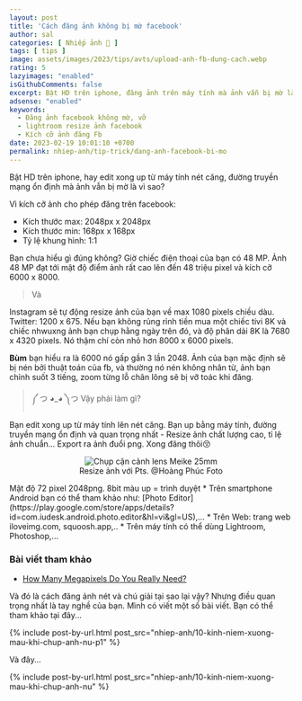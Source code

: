 ```yaml
---
layout: post
title: 'Cách đăng ảnh không bị mờ facebook'
author: sal
categories: [ Nhiếp ảnh 📸 ]
tags: [ tips ]
image: assets/images/2023/tips/avts/upload-anh-fb-dung-cach.webp
rating: 5
lazyimages: "enabled"
isGithubComments: false
excerpt: Bật HD trên iphone, đăng ảnh trên máy tính mà ảnh vẫn bị mờ là sao?
adsense: "enabled"
keywords:
  - Đăng ảnh facebook không mờ, vỡ
  - lightroom resize ảnh facebook
  - Kích cỡ ảnh đăng Fb
date: 2023-02-19 10:01:10 +0700
permalink: nhiep-anh/tip-trick/dang-anh-facebook-bi-mo
---
```


Bật HD trên iphone, hay edit xong up từ máy tính nét căng, đường truyền mạng ổn định mà ảnh vẫn bị mờ là vì sao?

Vì kích cỡ ảnh cho phép đăng trên facebook:
* Kích thước max: 2048px x 2048px
* Kích thước min: 168px x 168px
* Tỷ lệ khung hình: 1:1

Bạn chưa hiểu gì đúng không? Giờ chiếc điện thoại của bạn có 48 MP. Ảnh 48 MP đạt tới mật độ điểm ảnh rất cao lên đến 48 triệu pixel và kích cỡ 6000 x 8000.
> Và

Instagram sẽ tự động resize ảnh của bạn về max 1080 pixels chiều dàu. Twitter: 1200 x 675. Nếu bạn không rủng rỉnh tiền mua một chiếc tivi 8K và chiếc nhwuxng ảnh bạn chụp hằng ngày trên đó, và độ phân dải 8K là 7680 x 4320 pixels. Nó thậm chí còn nhỏ hơn 8000 x 6000 pixels.

**Bùm** bạn hiểu ra là 6000 nó gấp gần 3 lần 2048. Ảnh của bạn mặc định sẽ bị nén bởi thuật toán của fb, và thường nó nén không nhân từ, ảnh bạn chỉnh suốt 3 tiếng, zoom từng lỗ chân lông sẽ bị vỡ toác khi đăng.

> ༼ つ ◕_◕ ༽つ Vậy phải làm gì?

Bạn edit xong up từ máy tính lên nét căng.
Bạn up bằng máy tính, đường truyền mạng ổn định và quan trọng nhất - Resize ảnh chất lượng cao, tỉ lệ ảnh chuẩn...
Export ra ảnh đuổi png. Xong đăng thôi😚

<p style="text-align:center; ">
<picture>
  <source data-srcset="../../assets/images/2023/tips/tip-chinh-anh-resize-anh.webp" />
  <img class="responsive" data-lowsrc="../../assets/images/2023/tips/tip-chinh-anh-resize-anh.webp" alt="Chụp cận cảnh lens Meike 25mm" data-sizes="auto" loading="lazy"/><br>
</picture>
Resize ảnh với Pts. @Hoàng Phúc Foto
</p>
Mật độ 72 pixel 2048png. 8bit màu up = trình duyệt
* Trên smartphone Android bạn có thể tham khảo như:  [Photo Editor](https://play.google.com/store/apps/details?id=com.iudesk.android.photo.editor&hl=vi&gl=US),...
* Trên Web: trang web iloveimg.com, squoosh.app,..
* Trên máy tính có thể dùng Lightroom, Photoshop,...

### Bài viết tham khảo
* [How Many Megapixels Do You Really Need?](https://www.tomsguide.com/us/how-many-megapixels-you-need,review-1974.html)

Và đó là cách đăng ảnh nét và chú giải tại sao lại vậy? Nhưng điều quan trọng nhất là tay nghề của bạn. Mình có viết một số bài viết. Bạn có thể tham khảo tại đây...

{% include post-by-url.html post_src="nhiep-anh/10-kinh-niem-xuong-mau-khi-chup-anh-nu-p1" %}

Và đây...

{% include post-by-url.html post_src="nhiep-anh/10-kinh-niem-xuong-mau-khi-chup-anh-nu" %}


